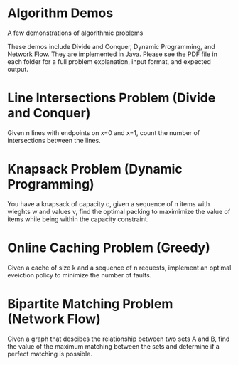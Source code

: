 # Algorithm Demos
A few demonstrations of algorithmic problems

These demos include Divide and Conquer, Dynamic Programming, and Network Flow.
They are implemented in Java.
Please see the PDF file in each folder for a full problem explanation, input format, and expected output.

# Line Intersections Problem (Divide and Conquer)
Given n lines with endpoints on x=0 and x=1, count the number of intersections between the lines.

# Knapsack Problem (Dynamic Programming)
You have a knapsack of capacity c, given a sequence of n items with wieghts w and values v,
find the optimal packing to maximimize the value of items while being within the capacity constraint.

# Online Caching Problem (Greedy)
Given a cache of size k and a sequence of n requests, implement an optimal eveiction policy to
minimize the number of faults.

# Bipartite Matching Problem (Network Flow)
Given a graph that descibes the relationship between two sets A and B, find the value
of the maximum matching between the sets and determine if a perfect matching is possible.
